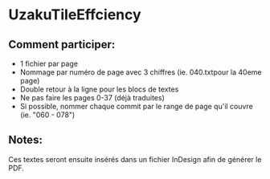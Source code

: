 # UzakuTileEffciency
## Comment participer:
- 1 fichier par page
- Nommage par numéro de page avec 3 chiffres (ie. 040.txtpour la 40eme page)
- Double retour à la ligne pour les blocs de textes
- Ne pas faire les pages 0-37 (déjà traduites)
- Si possible, nommer chaque commit par le range de page qu'il couvre (ie. "060 - 078")

## Notes:
Ces textes seront ensuite insérés dans un fichier InDesign afin de générer le PDF.
